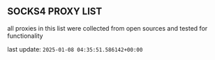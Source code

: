 ## SOCKS4 PROXY LIST

all proxies in this list were collected from open sources and tested for functionality

last update: `2025-01-08 04:35:51.586142+00:00`
